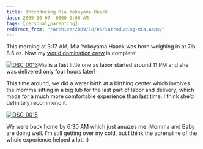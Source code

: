 ```yaml
---
title: Introducing Mia Yokoyama Haack
date: 2009-10-07 -0800 9:00 AM
tags: [personal,parenting]
redirect_from: "/archive/2009/10/06/introducing-mia.aspx/"
---
```


This morning at 3:17 AM, Mia Yokoyama Haack was born weighing in at 7lb
8.5 oz. Now my [world domination
crew](https://haacked.com/archive/2009/04/07/my-little-world-domination-backup.aspx "World Domination Backup")
is complete!

[![DSC\_0013](https://haacked.com/images/haacked_com/WindowsLiveWriter/IntroducingMiaYokoyamaHaack_61E3/DSC_0013_thumb_1.jpg "DSC_0013")](https://haacked.com/images/haacked_com/WindowsLiveWriter/IntroducingMiaYokoyamaHaack_61E3/DSC_0013_1.jpg)Mia
is a fast little one as labor started around 11 PM and she was delivered
only four hours later!

This time around, we did a water birth at a birthing center which
involves the momma sitting in a big tub for the last part of labor and
delivery, which made for a much more comfortable experience than last
time. I think she’d definitely recommend it.

[![DSC\_0015](https://haacked.com/images/haacked_com/WindowsLiveWriter/IntroducingMiaYokoyamaHaack_61E3/DSC_0015_thumb_1.jpg "DSC_0015")](https://haacked.com/images/haacked_com/WindowsLiveWriter/IntroducingMiaYokoyamaHaack_61E3/DSC_0015_1.jpg)

We were back home by 6:30 AM which just amazes me. Momma and Baby are
doing well. I’m still getting over my cold, but I think the adrenaline
of the whole experience helped a lot. :)


